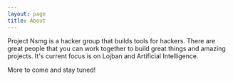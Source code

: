 ```yaml
---
layout: page
title: About
---
```


Project Nsmg is a hacker group that builds tools for hackers. There are great people that you can work together to build great things and amazing projects. It's current focus is on Lojban and Artificial Intelligence.

More to come and stay tuned!
